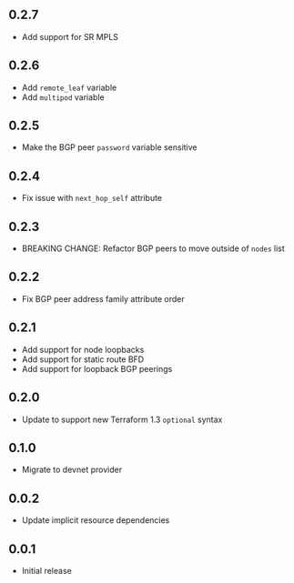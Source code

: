 ## 0.2.7

- Add support for SR MPLS

## 0.2.6

- Add `remote_leaf` variable
- Add `multipod` variable

## 0.2.5

- Make the BGP peer `password` variable sensitive

## 0.2.4

- Fix issue with `next_hop_self` attribute

## 0.2.3

- BREAKING CHANGE: Refactor BGP peers to move outside of `nodes` list

## 0.2.2

- Fix BGP peer address family attribute order

## 0.2.1

- Add support for node loopbacks
- Add support for static route BFD
- Add support for loopback BGP peerings

## 0.2.0

- Update to support new Terraform 1.3 `optional` syntax

## 0.1.0

- Migrate to devnet provider

## 0.0.2

- Update implicit resource dependencies

## 0.0.1

- Initial release
